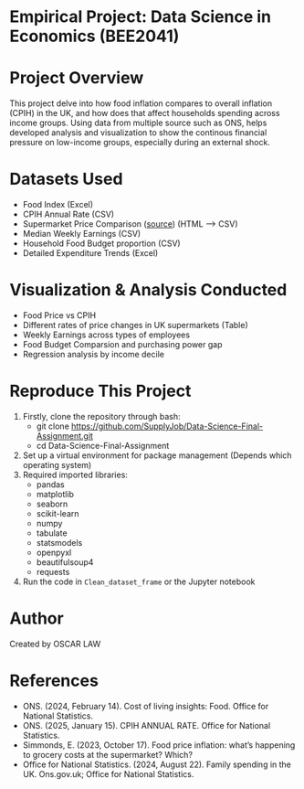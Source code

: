 # Empirical Project: Data Science in Economics (BEE2041)

#  Project Overview
This project delve into how food inflation compares to overall inflation (CPIH) in the UK, and how does that affect households spending across income groups.  Using data from multiple source such as ONS, helps developed analysis and visualization to show the continous financial pressure on low-income groups, especially during an external shock. 

# Datasets Used
- Food Index (Excel)
- CPIH Annual Rate (CSV)
- Supermarket Price Comparison ([source](https://www.which.co.uk/reviews/supermarkets/article/food-price-inflation-tracker-aU2oV0A46tu3)) (HTML --> CSV)
- Median Weekly Earnings (CSV)
- Household Food Budget proportion (CSV)
- Detailed Expenditure Trends (Excel)

# Visualization & Analysis Conducted
- Food Price vs CPIH
- Different rates of price changes in UK supermarkets (Table)
- Weekly Earnings across types of employees
- Food Budget Comparsion and purchasing power gap
- Regression analysis by income decile

# Reproduce This Project
1. Firstly, clone the repository through bash:
    - git clone https://github.com/SupplyJob/Data-Science-Final-Assignment.git
    - cd Data-Science-Final-Assignment
2. Set up a virtual environment for package management (Depends which operating system)
3. Required imported libraries:
    - pandas
    - matplotlib
    - seaborn
    - scikit-learn
    - numpy
    - tabulate
    - statsmodels
    - openpyxl
    - beautifulsoup4
    - requests
4. Run the code in `Clean_dataset_frame` or the Jupyter notebook

# Author
Created by OSCAR LAW

# References
- ONS. (2024, February 14). Cost of living insights: Food. Office for National Statistics.
- ONS. (2025, January 15). CPIH ANNUAL RATE. Office for National Statistics.
- Simmonds, E. (2023, October 17). Food price inflation: what’s happening to grocery costs at the supermarket? Which?
- Office for National Statistics. (2024, August 22). Family spending in the UK. Ons.gov.uk; Office for National Statistics.
